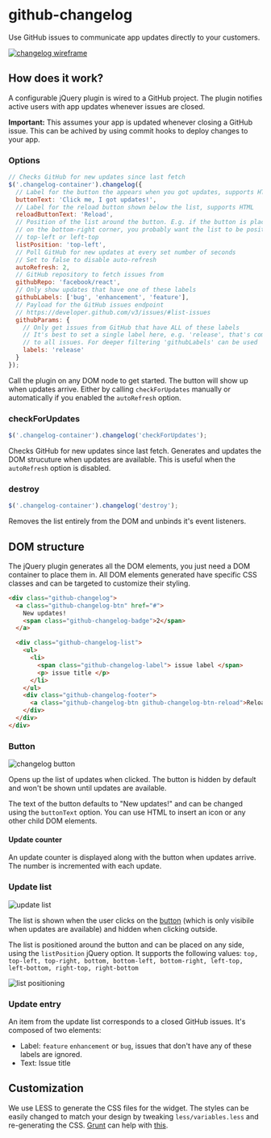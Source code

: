 github-changelog
====

Use GitHub issues to communicate app updates directly to your customers.

[![changelog wireframe](https://dl.dropboxusercontent.com/u/42934143/images/changelog2.png)](http://ubervu.github.io/github-changelog/)

## How does it work?

A configurable jQuery plugin is wired to a GitHub project. The plugin notifies active users with app updates whenever issues are closed.

**Important:** This assumes your app is updated whenever closing a GitHub issue. This can be achived by using commit hooks to deploy changes to your app.

### Options

```js
// Checks GitHub for new updates since last fetch
$('.changelog-container').changelog({
  // Label for the button the appears when you got updates, supports HTML
  buttonText: 'Click me, I got updates!',
  // Label for the reload button shown below the list, supports HTML
  reloadButtonText: 'Reload',
  // Position of the list around the button. E.g. if the button is placed 
  // on the bottom-right corner, you probably want the list to be positioned 
  // top-left or left-top
  listPosition: 'top-left',
  // Poll GitHub for new updates at every set number of seconds
  // Set to false to disable auto-refresh
  autoRefresh: 2,
  // GitHub repository to fetch issues from
  githubRepo: 'facebook/react',
  // Only show updates that have one of these labels
  githubLabels: ['bug', 'enhancement', 'feature'],
  // Payload for the GitHub issues endpoint 
  // https://developer.github.com/v3/issues/#list-issues
  githubParams: {
    // Only get issues from GitHub that have ALL of these labels
    // It's best to set a single label here, e.g. 'release', that's common
    // to all issues. For deeper filtering 'githubLabels' can be used
    labels: 'release'
  }
});
```
Call the plugin on any DOM node to get started. The button will show up when updates arrive. Either by calling `checkForUpdates` manually or automatically if you enabled the `autoRefresh` option.

### checkForUpdates

```js
$('.changelog-container').changelog('checkForUpdates');
```
Checks GitHub for new updates since last fetch. Generates and updates the DOM strucuture when updates are available.  This is useful when the `autoRefresh` option is disabled.

### destroy

```js
$('.changelog-container').changelog('destroy');
```
Removes the list entirely from the DOM and unbinds it's event listeners.


## DOM structure

The jQuery plugin generates all the DOM elements, you just need a DOM container to place them in. All DOM elements generated have specific CSS classes and can be targeted to customize their styling.

```html
<div class="github-changelog">
  <a class="github-changelog-btn" href="#">
    New updates!
    <span class="github-changelog-badge">2</span>
  </a>

  <div class="github-changelog-list">
    <ul>
      <li>
        <span class="github-changelog-label"> issue label </span>
        <p> issue title </p>
      </li>
    </ul>
    <div class="github-changelog-footer">
      <a class="github-changelog-btn github-changelog-btn-reload">Reload</a>
    </div>
  </div>
</div>
```

### Button

![changelog button](https://dl.dropboxusercontent.com/u/42934143/images/changelog-btn.png)

Opens up the list of updates when clicked. The button is hidden by default and won't be shown until updates are available.

The text of the button defaults to "New updates!" and can be changed using the `buttonText` option. You can use HTML to insert an icon or any other child DOM elements.

#### Update counter

An update counter is displayed along with the button when updates arrive. The number is incremented with each update.

### Update list

![update list](https://dl.dropboxusercontent.com/u/42934143/images/changelog-list.png)

The list is shown when the user clicks on the [button](#button) (which is only visibile when updates are available) and hidden when clicking outside.

The list is positioned around the button and can be placed on any side, using the `listPosition` jQuery option. It supports the following values: `top, top-left, top-right, bottom, bottom-left, bottom-right, left-top, left-bottom, right-top, right-bottom`

![list positioning](https://dl.dropboxusercontent.com/u/42934143/images/list-positioning.png)

### Update entry

An item from the update list corresponds to a closed GitHub issues. It's composed of two elements:

- Label: `feature` `enhancement` or `bug`, issues that don't have any of these labels are ignored.
- Text: Issue title


## Customization
We use LESS to generate the CSS files for the widget. The styles can be easily changed to match your design by tweaking `less/variables.less` and re-generating the CSS. [Grunt](http://gruntjs.com/) can help with [this](https://github.com/gruntjs/grunt-contrib-less).
